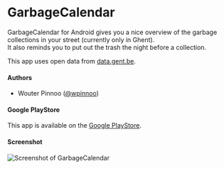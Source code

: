 GarbageCalendar
===============

GarbageCalendar for Android gives you a nice overview of the garbage collections in your street (currently only in Ghent).   
It also reminds you to put out the trash the night before a collection.

This app uses open data from [data.gent.be](http://data.gent.be/datasets/ivago-inzamelkalender-0).

#### Authors
* Wouter Pinnoo ([@wpinnoo](http://github.com/wpinnoo))

#### Google PlayStore
This app is available on the [Google PlayStore](https://play.google.com/store/apps/details?id=eu.pinnoo.garbagecalendar).

#### Screenshot
![Screenshot of GarbageCalendar](https://raw.github.com/wpinnoo/GarbageCalendar/master/images/screenshot.png)
